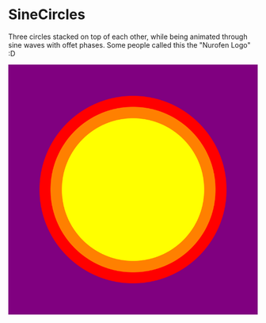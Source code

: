 # SineCircles

Three circles stacked on top of each other, while being animated through sine waves with offet phases. Some people called this the "Nurofen Logo" :D

![out](https://github.com/IceCreeper28/PerfectLoops/blob/master/SineCircles/out/out.gif)

